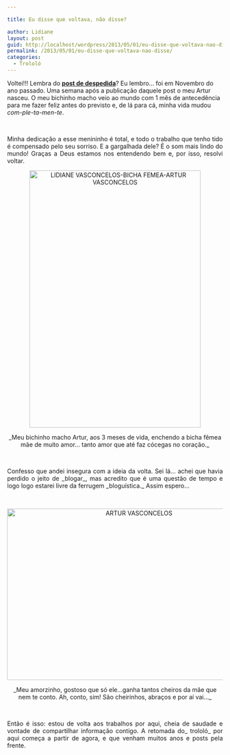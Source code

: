 ```yaml
---

title: Eu disse que voltava, não disse?

author: Lidiane
layout: post
guid: http://localhost/wordpress/2013/05/01/eu-disse-que-voltava-nao-disse/
permalink: /2013/05/01/eu-disse-que-voltava-nao-disse/
categories:
  - Trololó
---
```

Voltei!!! Lembra do **[post de despedida](http://www.trololodemulher.com.br/2012/11/22/bicha-femea-despedida/)**? Eu lembro… foi em Novembro do ano passado. Uma semana após a publicação daquele post o meu Artur nasceu. O meu bichinho macho veio ao mundo com 1 mês de antecedência para me fazer feliz antes do previsto e, de lá para cá, minha vida mudou _com-ple-ta-men-te_.

&nbsp;

<p align="justify">
  Minha dedicação a esse menininho é total, e todo o trabalho que tenho tido é compensado pelo seu sorriso. E a gargalhada dele? É o som mais lindo do mundo! Graças a Deus estamos nos entendendo bem e, por isso, resolvi voltar.
</p>

<!--more-->

<p align="center">
  <a href="http://www.trololodemulher.com.br/blog/wp-content/uploads/2013/04/LIDIANE-VASCONCELOS-BICHA-FEMEA-ARTUR-VASCONCELOS.jpg"><img class="alignnone size-full wp-image-9379" alt="LIDIANE VASCONCELOS-BICHA FEMEA-ARTUR VASCONCELOS" src="http://www.trololodemulher.com.br/blog/wp-content/uploads/2013/04/LIDIANE-VASCONCELOS-BICHA-FEMEA-ARTUR-VASCONCELOS.jpg" width="400" height="600" /></a>
</p>

<p align="center">
  _Meu bichinho macho Artur, aos 3 meses de vida, enchendo a bicha fêmea mãe de muito amor… tanto amor que até faz cócegas no coração._
</p>

&nbsp;

<p align="justify">
  Confesso que andei insegura com a ideia da volta. Sei lá… achei que havia perdido o jeito de _blogar_, mas acredito que é uma questão de tempo e logo logo estarei livre da ferrugem _bloguística._ Assim espero…
</p>

&nbsp;

<p align="center">
  <a href="http://www.trololodemulher.com.br/blog/wp-content/uploads/2013/04/ARTUR-VASCONCELOS.jpg"><img class="alignnone size-full wp-image-9372" alt="ARTUR VASCONCELOS" src="http://www.trololodemulher.com.br/blog/wp-content/uploads/2013/04/ARTUR-VASCONCELOS.jpg" width="600" height="400" /></a>
</p>

<p align="center">
  _Meu amorzinho, gostoso que só ele…ganha tantos cheiros da mãe que nem te conto. Ah, conto, sim! São cheirinhos, abraços e por aí vai…_
</p>

&nbsp;

<p align="justify">
  Então é isso: estou de volta aos trabalhos por aqui, cheia de saudade e vontade de compartilhar informação contigo. A retomada do_ trololó_ por aqui começa a partir de agora, e que venham muitos anos e posts pela frente.
</p>